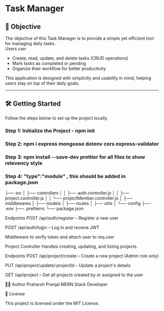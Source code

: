 # Task Manager

## 🎯 Objective

The objective of this Task Manager is to provide a simple yet efficient tool for managing daily tasks.  
Users can:

- Create, read, update, and delete tasks (CRUD operations)
- Mark tasks as completed or pending
- Organize their workflow for better productivity

This application is designed with simplicity and usability in mind, helping users stay on top of their daily goals.

---

## 🛠️ Getting Started

Follow the steps below to set up the project locally.

### Step 1: Initialize the Project - npm init
### Step 2: npm i express mongoose dotenv cors express-validator
### Step 3: npm install --save-dev prettier for all files to show relevency style
### Step 4: "type":"module" , this should be added in package.json

├── src
│   ├── controllers
│   │   ├── auth.controller.js
│   │   ├── project.controller.js
│   │   └── projectMember.controller.js
│   ├── middlewares
│   ├── models
│   ├── routes
│   ├── utils
│   └── config
├── .env
├── .prettierrc
└── package.json



Endpoints
POST /api/auth/register – Register a new user

POST /api/auth/login – Log in and receive JWT

Middleware to verify token and attach user to req.user

Project Controller
Handles creating, updating, and listing projects.

Endpoints
POST /api/project/create – Create a new project (Admin role only)

PUT /api/project/update/:projectId – Update a project's details

GET /api/project – Get all projects created by or assigned to the user

🧑‍💻 Author
Praharsh Pranjal
MERN Stack Developer

📜 License

This project is licensed under the MIT License.